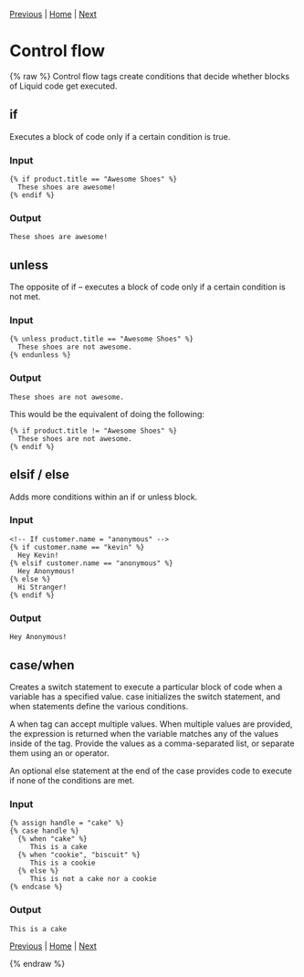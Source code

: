 [Previous](expressions-in-workflows.md) | [Home](README.md) | [Next](iteration.md)

# Control flow
{% raw %}
Control flow tags create conditions that decide whether blocks of Liquid code get executed.

## if
Executes a block of code only if a certain condition is true.

### Input

```liquid
{% if product.title == "Awesome Shoes" %}
  These shoes are awesome!
{% endif %}
```

### Output

```These shoes are awesome!```


## unless

The opposite of if – executes a block of code only if a certain condition is not met.

### Input

```liquid
{% unless product.title == "Awesome Shoes" %}
  These shoes are not awesome.
{% endunless %}
```

### Output

```These shoes are not awesome.```

This would be the equivalent of doing the following:

```liquid
{% if product.title != "Awesome Shoes" %}
  These shoes are not awesome.
{% endif %}
```

## elsif / else

Adds more conditions within an if or unless block.

### Input

```liquid
<!-- If customer.name = "anonymous" -->
{% if customer.name == "kevin" %}
  Hey Kevin!
{% elsif customer.name == "anonymous" %}
  Hey Anonymous!
{% else %}
  Hi Stranger!
{% endif %}
```

### Output

```Hey Anonymous!```

## case/when

Creates a switch statement to execute a particular block of code when a variable has a specified value. case initializes the switch statement, and when statements define the various conditions.

A when tag can accept multiple values. When multiple values are provided, the expression is returned when the variable matches any of the values inside of the tag. Provide the values as a comma-separated list, or separate them using an or operator.

An optional else statement at the end of the case provides code to execute if none of the conditions are met.

### Input

```liquid
{% assign handle = "cake" %}
{% case handle %}
  {% when "cake" %}
     This is a cake
  {% when "cookie", "biscuit" %}
     This is a cookie
  {% else %}
     This is not a cake nor a cookie
{% endcase %}
```
### Output

```This is a cake```


[Previous](expressions-in-workflows.md) | [Home](README.md) | [Next](iteration.md)

{% endraw %}